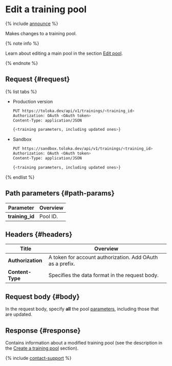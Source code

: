 # Edit a training pool

{% include [announce](../_includes/announce.md) %}

Makes changes to a training pool.

{% note info %}

Learn about editing a main pool in the section [Edit pool](edit-pool.md).

{% endnote %}

## Request {#request}

{% list tabs %}

- Production version

    ```bash
    PUT https://toloka.dev/api/v1/trainings/<training_id>
    Authorization: OAuth <OAuth token>
    Content-Type: application/JSON

    {<training parameters, including updated ones>}
    ```

- Sandbox

    ```bash
    PUT https://sandbox.toloka.dev/api/v1/trainings/<training_id>
    Authorization: OAuth <OAuth token>
    Content-Type: application/JSON

    {<training parameters, including updated ones>}
    ```

{% endlist %}

## Path parameters {#path-params}

Parameter | Overview
----- | -----
**training_id** | Pool ID.

## Headers {#headers}

Title | Overview
----- | -----
**Authorization** | A token for account authorization. Add OAuth as a prefix.
**Content-Type** | Specifies the data format in the request body.

## Request body {#body}

In the request body, specify **all** the pool [parameters](create-training.md#training-param), including those that are updated.

## Response {#response}

Contains information about a modified training pool (see the description in the [Create a training pool](create-training.md#response) section).

{% include [contact-support](../../guide/_includes/contact-support.md) %}
